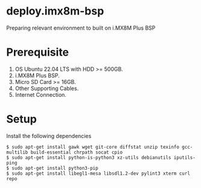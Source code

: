 # deploy.imx8m-bsp
Preparing relevant environment to built on i.MX8M Plus BSP

# Prerequisite
1. OS Ubuntu 22.04 LTS with HDD >= 500GB.
2. i.MX8M Plus BSP.
3. Micro SD Card >= 16GB.
4. Other Supporting Cables.
5. Internet Connection.

# Setup
Install the following dependencies
```
$ sudo apt-get install gawk wget git-core diffstat unzip texinfo gcc-multilib build-essential chrpath socat cpio
$ sudo apt-get install python-is-python3 xz-utils debianutils iputils-ping
$ sudo apt-get install python3-pip
$ sudo apt-get install libegl1-mesa libsdl1.2-dev pylint3 xterm curl repo

```
